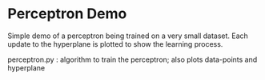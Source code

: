 # Perceptron Demo
Simple demo of a perceptron being trained on a very small dataset. Each update to the hyperplane is plotted to show the learning process.

perceptron.py : algorithm to train the perceptron; also plots data-points and hyperplane

